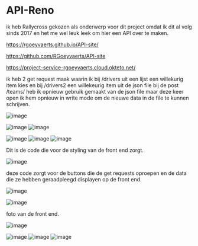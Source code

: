 # API-Reno
ik heb Rallycross gekozen als onderwerp voor dit project omdat ik dit al volg sinds 2017 en het me wel leuk leek om hier een API over te maken.

https://rgoeyvaerts.github.io/API-site/

https://github.com/RGoeyvaerts/API-site

https://project-service-rgoeyvaerts.cloud.okteto.net/


ik heb 2 get request maak waarin ik bij /drivers uit een lijst een willekurig item kies en bij /drivers2 een willekeurig item uit de json file
bij de post /teams/ heb ik opnieuw gebruik gemaakt van de json file maar deze keer open ik hem opnieuw in write mode om de nieuwe data in de file te kunnen schrijven.

![image](https://user-images.githubusercontent.com/91118302/202924221-3c145428-4923-4528-acb3-cf262be36535.png)


![image](https://user-images.githubusercontent.com/91118302/202908979-5b43dcb3-390c-4087-8599-ea954a83c8e4.png)
![image](https://user-images.githubusercontent.com/91118302/202926607-4efb5d0d-968a-46fd-9ecc-2a210f0bdac6.png)

![image](https://user-images.githubusercontent.com/91118302/202926644-51ef3f79-4296-47ea-8cc1-a3c3d4168115.png)
![image](https://user-images.githubusercontent.com/91118302/202909013-155c979d-b435-425f-bd03-d4498fcd6280.png)
![image](https://user-images.githubusercontent.com/91118302/202926656-424b2cf9-db27-4cff-8981-d9766beddd59.png)

Dit is de code die voor de styling van de front end zorgt.

![image](https://user-images.githubusercontent.com/91118302/202910225-ed3435e3-62b8-4218-a8a4-8bbd1d2b7f02.png)

deze code zorgt voor de buttons die de get requests oproepen en de data die ze hebben geraadpleegd displayen op de front end.

![image](https://user-images.githubusercontent.com/91118302/202926502-1c2ea4f5-91b3-4488-96e5-bfd7d5fe62d4.png)


![image](https://user-images.githubusercontent.com/91118302/202923882-73258a6e-83d9-4cc1-a9ee-a89a064ff8a4.png)

foto van de front end.



![image](https://user-images.githubusercontent.com/91118302/202899503-74bad05e-a604-4b16-9397-112f9595854f.png)


![image](https://user-images.githubusercontent.com/91118302/202908146-1e24f95f-68d5-4eff-b49e-5ead4a4c98cb.png)
![image](https://user-images.githubusercontent.com/91118302/202908189-4e66ce7d-f044-44de-a40b-3d09943748fc.png)
![image](https://user-images.githubusercontent.com/91118302/202924412-25172e70-d1af-4b90-9305-c07a371cce04.png)





